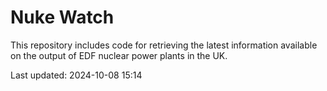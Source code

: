 # Nuke Watch

This repository includes code for retrieving the latest information available on the output of EDF nuclear power plants in the UK.

Last updated: 2024-10-08 15:14
